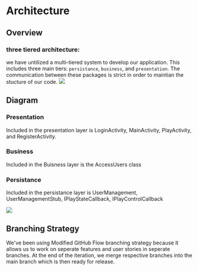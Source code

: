 # Architecture
## Overview
### three tiered architecture:

we have untilized a multi-tiered system to develop our application. This includes three main tiers: `persistance`, `business`, and `presentation`. The communication between these packages is strict in order to maintian the stucture of our code. 
[![](https://mermaid.ink/img/pako:eNpNj7EOwjAMRH8l8gw_kKEDYkWqxOrFalyI1DgQOwOq-u-kRRXd7Hvnk2-GIQcGD8rvyjLwNdKjUELpCyuLkcUs5667VI3Cqt6h7HOTj64jco25notGtTV2ZYd1w_9IOEHikiiG9smM4hyCPTkxQjuEwCPVyRBQlmalavn-kQG8lconqK9Atj8OfqRJm8ohWi63X7ut5PIFeqZTbw?type=png)](https://mermaid.live/edit#pako:eNpNj7EOwjAMRH8l8gw_kKEDYkWqxOrFalyI1DgQOwOq-u-kRRXd7Hvnk2-GIQcGD8rvyjLwNdKjUELpCyuLkcUs5667VI3Cqt6h7HOTj64jco25notGtTV2ZYd1w_9IOEHikiiG9smM4hyCPTkxQjuEwCPVyRBQlmalavn-kQG8lconqK9Atj8OfqRJm8ohWi63X7ut5PIFeqZTbw)


## Diagram

### Presentation
Included in the presentation layer is LoginActivity, MainActivity, PlayActivity, and RegisterActivity. 

### Business
Included in the Buisness layer is the AccessUsers class

### Persistance
Included in the persistance layer is UserManagement, UserManagementStub, IPlayStateCallback, IPlayControlCallback

[![](https://mermaid.ink/img/pako:eNqFkbFuwzAMRH-F0Jz8gIYMRdcAAbpqISTaIWBTqUilKIL8e2kngTu1GyHd3SOOt5BroRCD0mcnyfTOODack5waKYmhcZX94fDWlYVUI3SlBrkRGilgzrWLJXn9g2vhRE1ZbcmLoHhlGUHo66WGQoY86X8QNKP5YgpTHYHlTwhhy2dfaKjtYWbxcV6TnbNpV-8GulLjgd24mDaCi37vtgCkKOQqAz9Twy7M5DMXr--WBCAFO9NMKUQfCw3YJ0shyd2l2K1-fEsO0VqnXeiX4gU-2w5xwEn9lQpbbcfHSdbL3H8A1meYwA?type=png)](https://mermaid.live/edit#pako:eNqFkbFuwzAMRH-F0Jz8gIYMRdcAAbpqISTaIWBTqUilKIL8e2kngTu1GyHd3SOOt5BroRCD0mcnyfTOODack5waKYmhcZX94fDWlYVUI3SlBrkRGilgzrWLJXn9g2vhRE1ZbcmLoHhlGUHo66WGQoY86X8QNKP5YgpTHYHlTwhhy2dfaKjtYWbxcV6TnbNpV-8GulLjgd24mDaCi37vtgCkKOQqAz9Twy7M5DMXr--WBCAFO9NMKUQfCw3YJ0shyd2l2K1-fEsO0VqnXeiX4gU-2w5xwEn9lQpbbcfHSdbL3H8A1meYwA)

## Branching Strategy
We've been using Modified GitHub Flow branching strategy because it allows us to work on seperate features and user stories in seperate branches. At the end of the iteration, we merge respective branches into the main branch which is then ready for release.


